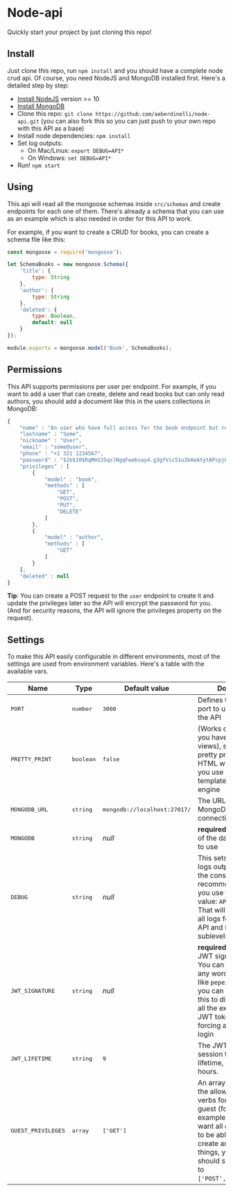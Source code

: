 # Node-api
Quickly start your project by just cloning this repo!

## Install
Just clone this repo, run `npm install` and you should have a complete node crud api. Of course, you need NodeJS and MongoDB installed first. Here's a detailed step by step:

- [Install NodeJS](https://nodejs.org/es/) version >= 10
- [Install MongoDB](https://www.mongodb.com)
- Clone this repo: `git clone https://github.com/aeberdinelli/node-api.git` (you can also fork this so you can just push to your own repo with this API as a base)
- Install node dependencies: `npm install`
- Set log outputs: 
    - On Mac/Linux: `export DEBUG=API*`
    - On Windows: `set DEBUG=API*`
- Run! `npm start`

## Using
This api will read all the mongoose schemas inside `src/schemas` and create endpoints for each one of them. There's already a schema that you can use as an example which is also needed in order for this API to work.

For example, if you want to create a CRUD for books, you can create a schema file like this:

```javascript
const mongoose = require('mongoose');

let SchemaBooks = new mongoose.Schema({
	'title': {
		type: String
	},
	'author': {
		type: String
	},
	'deleted': {
		type: Boolean,
		default: null
	}
});

module.exports = mongoose.model('Book', SchemaBooks);
```

## Permissions
This API supports permissions per user per endpoint. For example, if you want to add a user that can create, delete and read books but can only read authors, you should add a document like this in the users collections in MongoDB:

```javascript
{
    "name" : "An user who have full access for the book endpoint but read only for author",
    "lastname" : "Some",
    "nickname" : "User",
    "email" : "some@user",
    "phone" : "+1 321 1234567",
    "password" : "$2b$10$RqMmS35qslNgqFwebcwy4.g3gfVic51u3bAeAtytAPcpjHmQth/bm",
    "privileges" : [
        {
            "model" : "book",
            "methods" : [ 
                "GET", 
                "POST", 
                "PUT", 
                "DELETE"
            ]
        }, 
        {
            "model" : "author",
            "methods" : [ 
                "GET"
            ]
        }
    ],
    "deleted" : null
}
```

**Tip**: You can create a POST request to the `user` endpoint to create it and update the privileges later so the API will encrypt the password for you. (And for security reasons, the API will ignore the privileges property on the request).

## Settings
To make this API easily configurable in different environments, most of the settings are used from environment variables. Here's a table with the available vars.

<table>
	<thead>
		<tr>
			<th>Name</th>
			<th>Type</th>
			<th>Default value</th>
			<th>Doc</th>
		</tr>
	</thead>
	<tbody>
		<tr>
			<td>
				<pre>PORT</pre>
			</td>
			<td>
				<pre>number</pre>
			</td>
			<td>
				<pre>3000</pre>
			</td>
			<td>Defines the port to use in the API</td>
		</tr>
		<tr>
			<td>
				<pre>PRETTY_PRINT</pre>
			</td>
			<td>
				<pre>boolean</pre>
			</td>
			<td>
				<pre>false</pre>
			</td>
			<td>(Works only if you have views), sets if pretty prints the HTML when you use a template engine</td>
		</tr>
		<tr>
			<td>
				<pre>MONGODB_URL</pre>
			</td>
			<td>
				<pre>string</pre>
			</td>
			<td>
				<pre>mongodb://localhost:27017/</pre>
			</td>
			<td>The URL for the MongoDB connection</td>
		</tr>
		<tr>
			<td>
				<pre>MONGODB</pre>
			</td>
			<td>
				<pre>string</pre>
			</td>
			<td>
				<em>null</em>
			</td>
			<td>
				<strong>required</strong>
				Name of the database to use
			</td>
		</tr>
		<tr>
			<td>
				<pre>DEBUG</pre>
			</td>
			<td>
				<pre>string</pre>
			</td>
			<td>
				<em>null</em>
			</td>
			<td>This sets the logs output to the console. I recommend you use this value: <code>API*</code>. That will enable all logs for the API and its sublevels</td>
		</tr>
		<tr>
			<td>
				<pre>JWT_SIGNATURE</pre>
			</td>
			<td>
				<pre>string</pre>
			</td>
			<td>
				<em>null</em>
			</td>
			<td>
				<strong>required</strong>
				The JWT signature. You can use any word just like <code>pepe</code>. Also, you can change this to disable all the existing JWT tokens forcing a new login
			</td>
		</tr>
		<tr>
			<td>
				<pre>JWT_LIFETIME</pre>
			</td>
			<td>
				<pre>string</pre>
			</td>
			<td>
				<pre>9</pre>
			</td>
			<td>
				The JWT session token lifetime, in hours.
			</td>
		</tr>
		<tr>
			<td>
				<pre>GUEST_PRIVILEGES</pre>
			</td>
			<td>
				<pre>array</pre>
			</td>
			<td>
				<pre>['GET']</pre>
			</td>
			<td>
				An array with the allowed http verbs for a guest (for example, if you want all guest to be able to create and read things, you should set this to <code>['POST','GET']</code>)
			</td>
		</tr>
	</tbody>
</table>